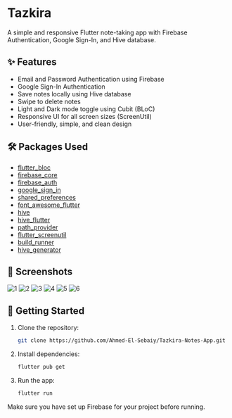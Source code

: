 # Tazkira

A simple and responsive Flutter note-taking app with Firebase Authentication, Google Sign-In, and Hive database.

## ✨ Features

- Email and Password Authentication using Firebase
- Google Sign-In Authentication
- Save notes locally using Hive database
- Swipe to delete notes
- Light and Dark mode toggle using Cubit (BLoC)
- Responsive UI for all screen sizes (ScreenUtil)
- User-friendly, simple, and clean design

## 🛠 Packages Used

- [flutter_bloc](https://pub.dev/packages/flutter_bloc)
- [firebase_core](https://pub.dev/packages/firebase_core)
- [firebase_auth](https://pub.dev/packages/firebase_auth)
- [google_sign_in](https://pub.dev/packages/google_sign_in)
- [shared_preferences](https://pub.dev/packages/shared_preferences)
- [font_awesome_flutter](https://pub.dev/packages/font_awesome_flutter)
- [hive](https://pub.dev/packages/hive)
- [hive_flutter](https://pub.dev/packages/hive_flutter)
- [path_provider](https://pub.dev/packages/path_provider)
- [flutter_screenutil](https://pub.dev/packages/flutter_screenutil)
- [build_runner](https://pub.dev/packages/build_runner)
- [hive_generator](https://pub.dev/packages/hive_generator)

## 📱 Screenshots

![1](https://github.com/user-attachments/assets/b6071fcb-f1b1-4cfb-b958-dd5152a3746e)
![2](https://github.com/user-attachments/assets/a75cc265-a8f8-4389-b8c6-ac1f3ffafcd4)
![3](https://github.com/user-attachments/assets/f651262a-b070-46b7-9780-56c445f53c42)
![4](https://github.com/user-attachments/assets/0e9c6dbc-f9fe-453e-8f7c-8eab680176db)
![5](https://github.com/user-attachments/assets/90b59500-d6ea-4070-8905-58abc0888d5a)
![6](https://github.com/user-attachments/assets/66557ad1-43de-43e0-9179-731f2c0d7d1c)



## 🚀 Getting Started

1. Clone the repository:
    ```bash
    git clone https://github.com/Ahmed-El-Sebaiy/Tazkira-Notes-App.git
    ```
2. Install dependencies:
    ```bash
    flutter pub get
    ```
3. Run the app:
    ```bash
    flutter run
    ```

Make sure you have set up Firebase for your project before running.

